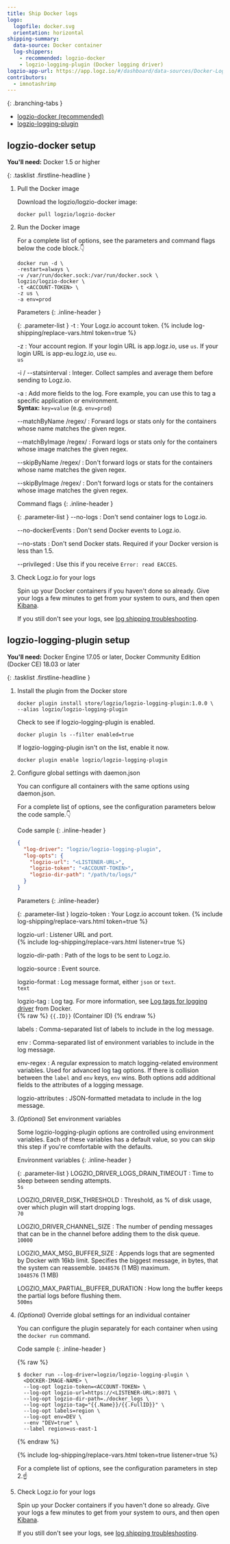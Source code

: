 ```yaml
---
title: Ship Docker logs
logo:
  logofile: docker.svg
  orientation: horizontal
shipping-summary:
  data-source: Docker container
  log-shippers:
    - recommended: logzio-docker
    - logzio-logging-plugin (Docker logging driver)
logzio-app-url: https://app.logz.io/#/dashboard/data-sources/Docker-Logging
contributors:
  - imnotashrimp
---
```


<div class="branching-container">

{: .branching-tabs }
  * [logzio-docker <span class="sm ital">(recommended)</span>](#logzio-docker-docker-image-config)
  * [logzio-logging-plugin](#logzio-logging-plugin-docker-logging-driver-config)

<div id="logzio-docker-docker-image-config">

## logzio-docker setup

**You'll need:** Docker 1.5 or higher

{: .tasklist .firstline-headline }
1. Pull the Docker image

    Download the logzio/logzio-docker image:

    ```shell
    docker pull logzio/logzio-docker
    ```

2. Run the Docker image

    For a complete list of options, see the parameters and command flags below the code block.👇

    ```shell
    docker run -d \
    -restart=always \
    -v /var/run/docker.sock:/var/run/docker.sock \
    logzio/logzio-docker \
    -t <ACCOUNT-TOKEN> \
    -z us \
    -a env=prod
    ```

    Parameters
    {: .inline-header }

    {: .parameter-list }
    -t <span class="required-param"></span>
      : Your Logz.io account token.
        {% include log-shipping/replace-vars.html token=true %}
        <!-- logzio:account-token -->

    -z
      : Your account region.
        If your login URL is app.logz.io, use `us`.
        If your login URL is app-eu.logz.io, use `eu`. <br />
        <span class="default-param">`us`</span>

    -i / --statsinterval
      : Integer.
        Collect samples and average them before sending to Logz.io.

     -a
      : Add more fields to the log.
        Fore example, you can use this to tag a specific application or environment. <br />
        **Syntax:** `key=value` (e.g. `env=prod`)

     --matchByName /regex/
      : Forward logs or stats only for the containers whose name matches the given regex.

    --matchByImage /regex/
      : Forward logs or stats only for the containers whose image matches the given regex.

    --skipByName /regex/
      : Don't forward logs or stats for the containers whose name matches the given regex.

    --skipByImage /regex/
      : Don't forward logs or stats for the containers whose image matches the given regex.


    Command flags
    {: .inline-header }

    {: .parameter-list }
    --no-logs
      : Don't send container logs to Logz.io.

    --no-dockerEvents
      : Don't send Docker events to Logz.io.

    --no-stats
      : Don't send Docker stats.
        Required if your Docker version is less than 1.5.

    --privileged
      : Use this if you receive `Error: read EACCES`.

3. Check Logz.io for your logs

    Spin up your Docker containers if you haven't done so already. Give your logs a few minutes to get from your system to ours, and then open [Kibana](https://app.logz.io/#/dashboard/kibana).

    If you still don't see your logs, see [log shipping troubleshooting]({{site.baseurl}}/user-guide/log-shipping/log-shipping-troubleshooting.html).

</div>

<div id="logzio-logging-plugin-docker-logging-driver-config">

## logzio-logging-plugin setup

**You'll need:** Docker Engine 17.05 or later, Docker Community Edition (Docker CE) 18.03 or later

{: .tasklist .firstline-headline }
1. Install the plugin from the Docker store

    ```shell
    docker plugin install store/logzio/logzio-logging-plugin:1.0.0 \
    --alias logzio/logzio-logging-plugin
    ```

    Check to see if logzio-logging-plugin is enabled.

    ```shell
    docker plugin ls --filter enabled=true
    ```

    If logzio-logging-plugin isn't on the list, enable it now.

    ```shell
    docker plugin enable logzio/logzio-logging-plugin
    ```

2. Configure global settings with daemon.json

    You can configure all containers with the same options using daemon.json.

    For a complete list of options, see the configuration parameters below the code sample.👇

    Code sample
    {: .inline-header }

    ```json
    {
      "log-driver": "logzio/logzio-logging-plugin",
      "log-opts": {
        "logzio-url": "<LISTENER-URL>",
        "logzio-token": "<ACCOUNT-TOKEN>",
        "logzio-dir-path": "/path/to/logs/"
      }
    }
    ```

    Parameters
    {: .inline-header}

    {: .parameter-list }
    logzio-token <span class="required-param"></span>
      : Your Logz.io account token.
        {% include log-shipping/replace-vars.html token=true %}
        <!-- logzio:account-token -->

    logzio-url	<span class="required-param"></span>
      : Listener URL and port. <br />
        {% include log-shipping/replace-vars.html listener=true %} <br />

    logzio-dir-path	<span class="required-param"></span>
      : Path of the logs to be sent to Logz.io.

    logzio-source
      : Event source.

    logzio-format
      : Log message format, either `json` or `text`. <br />
        <span class="default-param">`text`</span>

    logzio-tag
      : Log tag.
        For more information, see [Log tags for logging driver](https://docs.docker.com/v17.09/engine/admin/logging/log_tags/) from Docker. <br />
        {% raw %} <span class="default-param">`{{.ID}}` (Container ID)</span> {% endraw %}

    labels
      : Comma-separated list of labels to include in the log message.

    env
      :	Comma-separated list of environment variables to include in the log message.

    env-regex
      : A regular expression to match logging-related environment variables.
        Used for advanced log tag options.
        If there is collision between the `label` and `env` keys, `env` wins.
        Both options add additional fields to the attributes of a logging message.

    logzio-attributes
      : JSON-formatted metadata to include in the log message.


3. _(Optional)_ Set environment variables

    Some logzio-logging-plugin options are controlled using environment variables.
    Each of these variables has a default value, so you can skip this step if you're comfortable with the defaults.

    Environment variables
    {: .inline-header }

    {: .parameter-list }
    LOGZIO_DRIVER_LOGS_DRAIN_TIMEOUT
      : Time to sleep between sending attempts.<br />
        <span class="default-param">`5s`</span>

    LOGZIO_DRIVER_DISK_THRESHOLD
      : Threshold, as % of disk usage, over which plugin will start dropping logs. <br />
        <span class="default-param">`70`</span>

    LOGZIO_DRIVER_CHANNEL_SIZE
      : The number of pending messages that can be in the channel before adding them to the disk queue. <br />
        <span class="default-param">`10000`</span>

    LOGZIO_MAX_MSG_BUFFER_SIZE
      : Appends logs that are segmented by Docker with 16kb limit.
        Specifies the biggest message, in bytes, that the system can reassemble.
        `1048576` (1 MB) maximum. <br />
        <span class="default-param">`1048576` (1 MB)</span>

    LOGZIO_MAX_PARTIAL_BUFFER_DURATION
      : How long the buffer keeps the partial logs before flushing them. <br />
        <span class="default-param">`500ms`</span>

4. _(Optional)_ Override global settings for an individual container

    You can configure the plugin separately for each container when using the `docker run` command.

    Code sample
    {: .inline-header }

    {% raw %}
    ```shell
    $ docker run --log-driver=logzio/logzio-logging-plugin \
      <DOCKER-IMAGE-NAME> \
      --log-opt logzio-token=<ACCOUNT-TOKEN> \
      --log-opt logzio-url=https://<LISTENER-URL>:8071 \
      --log-opt logzio-dir-path=./docker_logs \
      --log-opt logzio-tag="{{.Name}}/{{.FullID}}" \
      --log-opt labels=region \
      --log-opt env=DEV \
      --env "DEV=true" \
      --label region=us-east-1
    ```
    {% endraw %}

    {% include log-shipping/replace-vars.html token=true listener=true %}

    For a complete list of options, see the configuration parameters in step 2.☝️

3. Check Logz.io for your logs

    Spin up your Docker containers if you haven't done so already. Give your logs a few minutes to get from your system to ours, and then open [Kibana](https://app.logz.io/#/dashboard/kibana).

    If you still don't see your logs, see [log shipping troubleshooting]({{site.baseurl}}/user-guide/log-shipping/log-shipping-troubleshooting.html).

</div>

</div>
